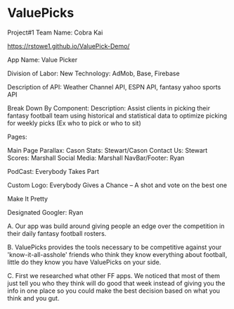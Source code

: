 # ValuePicks
Project#1
Team Name: Cobra Kai

https://rstowe1.github.io/ValuePick-Demo/

App Name: Value Picker

Division of Labor:
New Technology: AdMob, Base, Firebase

Description of API: Weather Channel API, ESPN API, fantasy yahoo sports API

Break Down By Component:
Description: Assist clients in picking their fantasy football team using historical and statistical data to optimize picking for weekly picks (Ex who to pick or who to sit)

Pages:

Main Page Parallax: Cason
Stats: Stewart/Cason
Contact Us: Stewart
Scores: Marshall
Social Media: Marshall
NavBar/Footer: Ryan

PodCast: Everybody Takes Part

Custom Logo: Everybody Gives a Chance – A shot and vote on the best one

Make It Pretty

Designated Googler: Ryan

A. Our app was build around giving people an edge over the competition in their daily fantasy football rosters.

B.  ValuePicks provides the tools necessary to be competitive against your 'know-it-all-asshole' friends who think they know everything about football, little do they know you have ValuePicks on your side.

C. First we researched what other FF apps. We noticed that most of them just tell you who they think will do good that week instead of giving you the info in one place so you could make the best decision based on what you think and you gut.  
